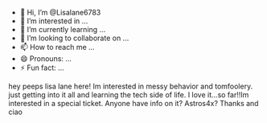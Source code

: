 - 👋 Hi, I’m @Lisalane6783
- 👀 I’m interested in ...
- 🌱 I’m currently learning ...
- 💞️ I’m looking to collaborate on ...
- 📫 How to reach me ...
- 😄 Pronouns: ...
- ⚡ Fun fact: ...

<!---
Lisalane6783/Lisalane6783 is a ✨ special ✨ repository because its `README.md` (this file) appears on your GitHub profile.
You can click the Preview link to take a look at your changes.
--->hey peeps lisa lane here! Im interested in messy behavior and tomfoolery. just getting into it all and learning the tech side of life. I love it...so far!!Im interested in a special ticket. Anyone have info on it? Astros4x? Thanks and ciao
